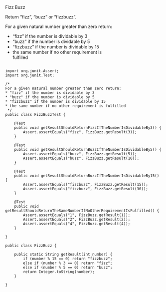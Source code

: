 Fizz Buzz

Return “fizz”, “buzz” or “fizzbuzz”.

For a given natural number greater than zero return:

* “fizz” if the number is dividable by 3
* “buzz” if the number is dividable by 5
* “fizzbuzz” if the number is dividable by 15
* the same number if no other requirement is <br>fulfilled</br>

```

import org.junit.Assert;
import org.junit.Test;

/*
For a given natural number greater than zero return:
* "fizz" if the number is dividable by 3
* "buzz" if the number is dividable by 5
* "fizzbuzz" if the number is dividable by 15
* the same number if no other requirement is fulfilled
 */
public class FizzBuzzTest {

    @Test
    public void getResultShouldReturnFizzIfTheNumberIsDividableBy3() {
        Assert.assertEquals("fizz", FizzBuzz.getResult(3));
    }

    @Test
    public void getResultShouldReturnBuzzIfTheNumberIsDividableBy5() {
        Assert.assertEquals("buzz", FizzBuzz.getResult(5));
        Assert.assertEquals("buzz", FizzBuzz.getResult(10));
    }

    @Test
    public void getResultShouldReturnBuzzIfTheNumberIsDividableBy15() {
        Assert.assertEquals("fizzbuzz", FizzBuzz.getResult(15));
        Assert.assertEquals("fizzbuzz", FizzBuzz.getResult(30));
    }

    @Test
    public void getResultShouldReturnTheSameNumberIfNoOtherRequirementIsFulfilled() {
        Assert.assertEquals("1", FizzBuzz.getResult(1));
        Assert.assertEquals("2", FizzBuzz.getResult(2));
        Assert.assertEquals("4", FizzBuzz.getResult(4));
    }

}
```

```
public class FizzBuzz {

    public static String getResult(int number) {
        if (number % 15 == 0) return "fizzbuzz";
        else if (number % 3 == 0) return "fizz";
        else if (number % 5 == 0) return "buzz";
        return Integer.toString(number);
    }

}
```
